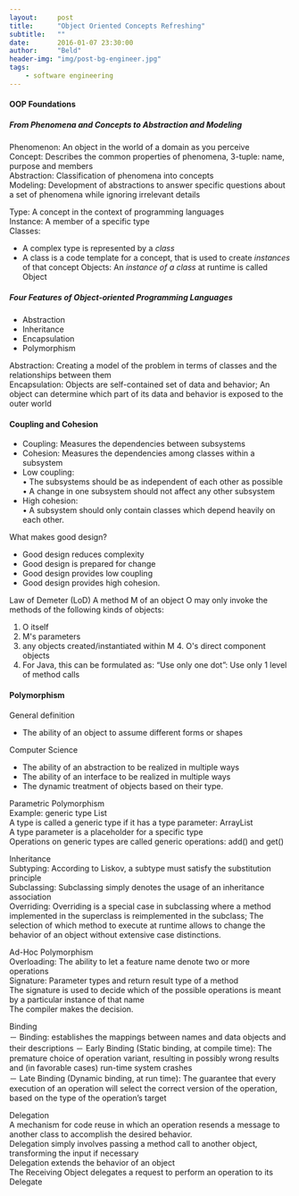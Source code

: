 ```yaml
---
layout:     post
title:      "Object Oriented Concepts Refreshing"
subtitle:   ""
date:       2016-01-07 23:30:00
author:     "Beld"
header-img: "img/post-bg-engineer.jpg"
tags:
    - software engineering
---
```


#### OOP Foundations

##### From Phenomena and Concepts to Abstraction and Modeling

Phenomenon: An object in the world of a domain as you perceive  
Concept: Describes the common properties of phenomena, 3-tuple: name, purpose and members  
Abstraction: Classification of phenomena into concepts  
Modeling: Development of abstractions to answer specific questions about a set of phenomena while ignoring irrelevant details  

Type: A concept in the context of programming languages  
Instance: A member of a specific type  
Classes:
- A complex type is represented by a *class*
- A class is a code template for a concept, that is used to create *instances* of that concept
Objects: An *instance of a class* at runtime is called Object

##### Four Features of Object-oriented Programming Languages
- Abstraction
- Inheritance
- Encapsulation
- Polymorphism

Abstraction: Creating a model of the problem in terms of classes and the relationships between them  
Encapsulation: Objects are self-contained set of data and behavior; An object can determine which part of its data and behavior is exposed to the outer world  

#### Coupling and Cohesion
- Coupling: Measures the dependencies between subsystems
- Cohesion: Measures the dependencies among classes within a subsystem
- Low coupling:  
•  The subsystems should be as independent of each other as possible  
•  A change in one subsystem should not affect any other subsystem  
- High cohesion:  
•  A subsystem should only contain classes which depend heavily on each other.

What makes good design?
-  Good design reduces complexity
-  Good design is prepared for change
-  Good design provides low coupling
-  Good design provides high cohesion.

Law of Demeter (LoD)
A method M of an object O may only invoke the methods of the following kinds of objects:
1.  O itself
2.  M's parameters
3.  any objects created/instantiated within M 4.  O's direct component objects
4. For Java, this can be formulated as: “Use only one dot”: Use only 1 level of method calls

#### Polymorphism
General definition  
- The ability of an object to assume different forms or shapes  

Computer Science
- The ability of an abstraction to be realized in multiple ways
- The ability of an interface to be realized in multiple ways
- The dynamic treatment of objects based on their type.

Parametric Polymorphism  
Example: generic type List  
A type is called a generic type if it has a type parameter: ArrayList<E>  
A type parameter is a placeholder for a specific type  
Operations on generic types are called generic operations: add() and get()  

Inheritance  
Subtyping: According to Liskov, a subtype must satisfy the substitution principle  
Subclassing: Subclassing simply denotes the usage of an inheritance association  
Overriding: Overriding is a special case in subclassing where a method implemented in the superclass is reimplemented in the subclass; The selection of which method to execute at runtime allows to change the behavior of an object without extensive case distinctions.   

Ad-Hoc Polymorphism  
Overloading: The ability to let a feature name denote two or more operations  
Signature: Parameter types and return result type of a method  
The signature is used to decide which of the possible operations is meant by a particular instance of that name  
The compiler makes the decision.  

Binding  
－ Binding: establishes the mappings between names and data objects and their descriptions
－ Early Binding (Static binding, at compile time): The premature choice of operation variant, resulting in possibly wrong results and (in favorable cases) run-time system crashes   
－ Late Binding (Dynamic binding, at run time): The guarantee that every execution of an operation will select the correct version of the operation, based on the type of the operation’s target

Delegation  
A mechanism for code reuse in which an operation resends a message to another class to accomplish the desired behavior.   
Delegation simply involves passing a method call to another object, transforming the input if necessary   
Delegation extends the behavior of an object  
The Receiving Object delegates a request to perform an operation to its Delegate  
